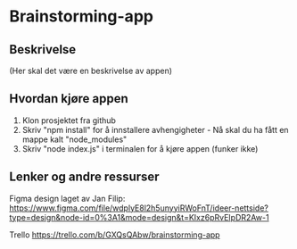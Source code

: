 # Brainstorming-app

## Beskrivelse
(Her skal det være en beskrivelse av appen)

## Hvordan kjøre appen
1. Klon prosjektet fra github
2. Skriv "npm install" for å innstallere avhengigheter - Nå skal du ha fått en mappe kalt "node_modules"
3. Skriv "node index.js" i terminalen for å kjøre appen (funker ikke)

## Lenker og andre ressurser
Figma design laget av Jan Filip: https://www.figma.com/file/wdplyE8l2h5unyyiRWoFnT/ideer-nettside?type=design&node-id=0%3A1&mode=design&t=KIxz6pRvEIpDR2Aw-1

Trello https://trello.com/b/GXQsQAbw/brainstorming-app 
